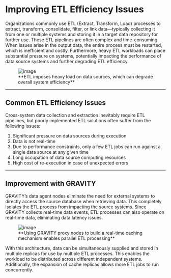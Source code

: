 # Improving ETL Efficiency Issues

Organizations commonly use ETL (Extract, Transform, Load) processes to extract, transform, consolidate, filter, or link data—typically collecting it from one or multiple systems and storing it in a target data repository for further use. These ETL pipelines are often complex and time-consuming. When issues arise in the output data, the entire process must be restarted, which is inefficient and costly. Furthermore, heavy ETL workloads can place substantial pressure on systems, potentially impacting the performance of data source systems and further degrading ETL efficiency.

<figure style={{ textAlign: "center" }}>
  <img src="/img/use-case-ex/improve-etl-efficiency-1.png" alt="image" style={{ maxWidth: "100%" }} />
  <figcaption>**ETL imposes heavy load on data sources, which can degrade overall system efficiency**</figcaption>
</figure>

---

## Common ETL Efficiency Issues

Cross-system data collection and extraction inevitably require ETL pipelines, but poorly implemented ETL solutions often suffer from the following issues:

1. Significant pressure on data sources during execution
2. Data is not real-time
3. Due to performance constraints, only a few ETL jobs can run against a single data source at any given time
4. Long occupation of data source computing resources
5. High cost of re-execution in case of unexpected errors

---

## Improvement with GRAVITY

GRAVITY’s data agent nodes eliminate the need for external systems to directly access the source database when retrieving data. This completely isolates the ETL process from impacting the source systems. Since GRAVITY collects real-time data events, ETL processes can also operate on real-time data, eliminating data latency issues.

<figure style={{ textAlign: "center" }}>
  <img src="/img/use-case-ex/improve-etl-efficiency-2.png" alt="image" style={{ maxWidth: "100%" }} />
  <figcaption>**Using GRAVITY proxy nodes to build a real-time caching mechanism enables parallel ETL processing**</figcaption>
</figure>

With this architecture, data can be simultaneously supplied and stored in multiple replicas for use by multiple ETL processes. This enables the workload to be distributed across different independent systems. Additionally, the expansion of cache replicas allows more ETL jobs to run concurrently.
